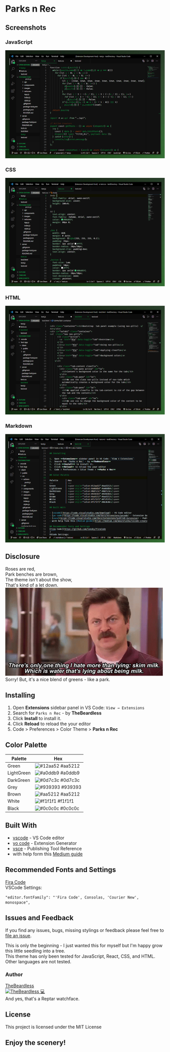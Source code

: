 # Parks n Rec

## Screenshots
### JavaScript
![codePreview](/assets/javascipt.png)
### CSS
![codePreview](/assets/css.png)
### HTML
![codePreview](/assets/html.png)
### Markdown
![codePreview](/assets/markdown.png)

## Disclosure
Roses are red,  
Park benches are brown,  
The theme isn't about the show,  
That's kind of a let down.  
![RonSwansonGIF](/assets/RonSwansonGIF.gif)  
Sorry!
But, it's a nice blend of greens - like a park.

## Installing

1.  Open **Extensions** sidebar panel in VS Code: `View → Extensions`
2.  Search for `Parks n Rec` - by **TheBeardless**
3.  Click **Install** to install it.
4.  Click **Reload** to reload the your editor
5.  Code > Preferences > Color Theme > **Parks n Rec**

## Color Palette

Palette      | Hex       
---          | ---       
Green        | ![#12aa52](https://placehold.it/35/12aa52/?text=+) #aa5212
LightGreen   | ![#a0ddb9](https://placehold.it/35/a0ddb9/?text=+) #a0ddb9
DarkGreen    | ![#0d7c3c](https://placehold.it/35/0d7c3c/?text=+) #0d7c3c
Grey         | ![#939393](https://placehold.it/35/939393/?text=+) #939393
Brown        | ![#aa5212](https://placehold.it/35/aa5212/?text=+) #aa5212
White        | ![#f1f1f1](https://placehold.it/35/f1f1f1/?text=+) #f1f1f1
Black        | ![#0c0c0c](https://placehold.it/35/0c0c0c/?text=+) #0c0c0c

## Built With

- [vscode](https://code.visualstudio.com/download) - VS Code editor
- [yo code](https://code.visualstudio.com/docs/extensions/yocode) - Extension Generator
- [vsce](https://code.visualstudio.com/docs/extensions/publish-extension) - Publishing Tool Reference
- with help form this [Medium guide](https://medium.com/wearelaika/vscode-create-your-own-custom-theme-extension-96c67bd753f6)
  
## Recommended Fonts and Settings
[Fira Code](https://github.com/tonsky/FiraCode  
)  
VSCode Settings:
```
"editor.fontFamily": "'Fira Code', Consolas, 'Courier New', monospace",
```

## Issues and Feedback
If you find any issues, bugs, missing stylings or feedback please feel free to [file an issue](https://github.com/me/mytheme/issues).

This is only the beginning - I just wanted this for myself but I'm happy grow this little seedling into a tree.  
This theme has only been tested for JavaScript, React, CSS, and HTML. Other languages are not tested.

### Author

[TheBeardless](https://github.com/TheBeardless)  
[![TheBeardless 💻](https://avatars0.githubusercontent.com/u/12745493?s=60&v=4)](https://github.com/TheBeardless)  
And yes, that's a Reptar watchface.

## License

This project is licensed under the MIT License

## Enjoy the scenery!
